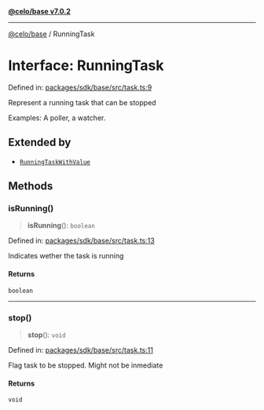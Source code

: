 [**@celo/base v7.0.2**](../README.md)

***

[@celo/base](../README.md) / RunningTask

# Interface: RunningTask

Defined in: [packages/sdk/base/src/task.ts:9](https://github.com/celo-org/developer-tooling/blob/master/packages/sdk/base/src/task.ts#L9)

Represent a running task that can be stopped

Examples: A poller, a watcher.

## Extended by

- [`RunningTaskWithValue`](RunningTaskWithValue.md)

## Methods

### isRunning()

> **isRunning**(): `boolean`

Defined in: [packages/sdk/base/src/task.ts:13](https://github.com/celo-org/developer-tooling/blob/master/packages/sdk/base/src/task.ts#L13)

Indicates wether the task is running

#### Returns

`boolean`

***

### stop()

> **stop**(): `void`

Defined in: [packages/sdk/base/src/task.ts:11](https://github.com/celo-org/developer-tooling/blob/master/packages/sdk/base/src/task.ts#L11)

Flag task to be stopped. Might not be inmediate

#### Returns

`void`
